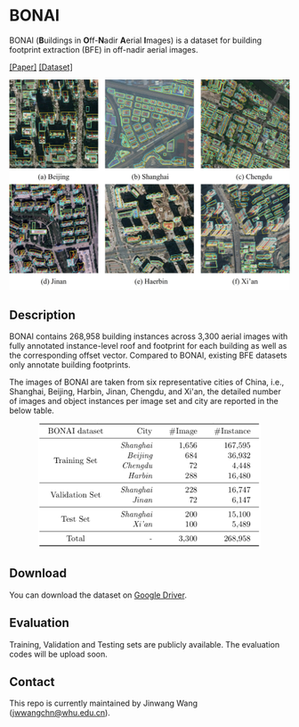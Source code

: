 # BONAI

BONAI (**B**uildings in **O**ff-**N**adir **A**erial **I**mages) is a dataset for building footprint extraction (BFE) in off-nadir aerial images.

[[Paper]]() [[Dataset]](https://drive.google.com/drive/folders/171PPLyEoIa67ZCuO8GSbnRJWreO-K0ac?usp=sharing)

<div align="center">
  <img src="resources/samples-jpg.jpg" width="600"/>
</div>

## Description

BONAI contains 268,958 building instances across 3,300 aerial images with fully annotated instance-level roof and footprint for each building as well as the corresponding offset vector. Compared to BONAI, existing BFE datasets only annotate building footprints.

The images of BONAI are taken from six representative cities of China, i.e., Shanghai, Beijing, Harbin, Jinan, Chengdu, and Xi'an, the detailed number of images and object instances per image set and city are reported in the below table.

<div align="center">
  <img src="resources/dataset-details.png" width="400"/>
</div>

## Download

You can download the dataset on [Google Driver](https://drive.google.com/drive/folders/171PPLyEoIa67ZCuO8GSbnRJWreO-K0ac?usp=sharing).

## Evaluation
Training, Validation and Testing sets are publicly available. The evaluation codes will be upload soon.

## Contact

This repo is currently maintained by Jinwang Wang (jwwangchn@whu.edu.cn).